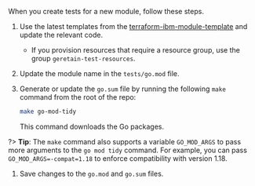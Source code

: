 When you create tests for a new module, follow these steps.

1.  Use the latest templates from the [terraform-ibm-module-template](https://github.com/terraform-ibm-modules/terraform-ibm-module-template/tree/main/tests) and update the relevant code.

    - If you provision resources that require a resource group, use the group `geretain-test-resources`.

1.  Update the module name in the `tests/go.mod` file.
1.  Generate or update the `go.sum` file by running the following `make` command from the root of the repo:

    ```bash
    make go-mod-tidy
    ```

    This command downloads the Go packages.

  ?> **Tip**: The `make` command also supports a variable `GO_MOD_ARGS` to pass more arguments to the `go mod tidy` command. For example, you can pass `GO_MOD_ARGS=-compat=1.18` to enforce compatibility with version 1.18.

1.  Save changes to the `go.mod` and `go.sum` files.
